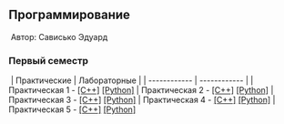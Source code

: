 ## Программирование
​
Автор: Сависько Эдуард
​
### Первый семестр
​
| Практические | Лабораторные |
| ------------ | ------------ |
| Практическая 1 - [[C++]](./Practice/01/C++/) [[Python]](./Practice/01/Python/) 
| Практическая 2 - [[C++]](./Practice/02/C++/) [[Python]](./Practice/02/Python/) 
| Практическая 3 - [[C++]](./Practice/03/C++/) [[Python]](./Practice/03/Python/) 
| Практическая 4 - [[C++]](./Practice/04/C++/) [[Python]](./Practice/04/Python/) 
| Практическая 5 - [[C++]](./Practice/05/C++/) [[Python]](./Practice/05/Python/) 
